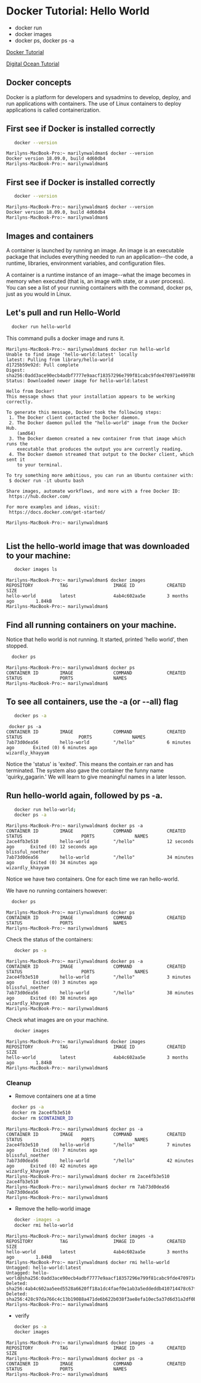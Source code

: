 # Docker Tutorial:  Hello World

   - docker run
   - docker images
   - docker ps, docker ps -a
   
   [Docker Tutorial](https://docs.docker.com/get-started/) 
   
   [Digital Ocean Tutorial](https://www.digitalocean.com/community/tutorials/how-to-remove-docker-images-containers-and-volumes)

## Docker concepts
Docker is a platform for developers and sysadmins to develop, deploy, and run applications with containers. 
The use of Linux containers to deploy applications is called containerization. 

## First see if Docker is installed correctly

```bash
   docker --version
```

````
Marilyns-MacBook-Pro:~ marilynwaldman$ docker --version
Docker version 18.09.0, build 4d60db4
Marilyns-MacBook-Pro:~ marilynwaldman$ 
````

## First see if Docker is installed correctly

```bash
   docker --version
```

````
Marilyns-MacBook-Pro:~ marilynwaldman$ docker --version
Docker version 18.09.0, build 4d60db4
Marilyns-MacBook-Pro:~ marilynwaldman$ 
````
    
## Images and containers
   A container is launched by running an image. An image is an executable package that includes everything needed to run an 
   application--the code, a runtime, libraries, environment variables, and 
   configuration files.
   
   A container is a runtime instance of an image--what the image becomes 
   in memory when executed (that is, an image with state, or a user process). You can see a list of your running containers with the command, docker ps, just as you would in Linux.
   
## Let's pull and run Hello-World

```bash
  docker run hello-world
```

This command pulls a docker image and runs it.

````aidl
Marilyns-MacBook-Pro:~ marilynwaldman$ docker run hello-world
Unable to find image 'hello-world:latest' locally
latest: Pulling from library/hello-world
d1725b59e92d: Pull complete 
Digest: sha256:0add3ace90ecb4adbf7777e9aacf18357296e799f81cabc9fde470971e499788
Status: Downloaded newer image for hello-world:latest

Hello from Docker!
This message shows that your installation appears to be working correctly.

To generate this message, Docker took the following steps:
 1. The Docker client contacted the Docker daemon.
 2. The Docker daemon pulled the "hello-world" image from the Docker Hub.
    (amd64)
 3. The Docker daemon created a new container from that image which runs the
    executable that produces the output you are currently reading.
 4. The Docker daemon streamed that output to the Docker client, which sent it
    to your terminal.

To try something more ambitious, you can run an Ubuntu container with:
 $ docker run -it ubuntu bash

Share images, automate workflows, and more with a free Docker ID:
 https://hub.docker.com/

For more examples and ideas, visit:
 https://docs.docker.com/get-started/

Marilyns-MacBook-Pro:~ marilynwaldman$ 


````

## List the hello-world image that was downloaded to your machine:

```bash
   docker images ls
```

````aidl
Marilyns-MacBook-Pro:~ marilynwaldman$ docker images
REPOSITORY          TAG                 IMAGE ID            CREATED             SIZE
hello-world         latest              4ab4c602aa5e        3 months ago        1.84kB
Marilyns-MacBook-Pro:~ marilynwaldman$ 

````

## Find all running containers on your machine.
Notice that hello world is not running.  It started, printed 'hello world', then
stopped.

```bash
  docker ps
```

````aidl
Marilyns-MacBook-Pro:~ marilynwaldman$ docker ps
CONTAINER ID        IMAGE               COMMAND             CREATED             STATUS              PORTS               NAMES
Marilyns-MacBook-Pro:~ marilynwaldman$ 
````

## To see all containers, use the -a (or --all) flag

```bash
   docker ps -a

```

````aidl
 docker ps -a
CONTAINER ID        IMAGE               COMMAND             CREATED             STATUS                     PORTS               NAMES
7ab73d0dea56        hello-world         "/hello"            6 minutes ago       Exited (0) 6 minutes ago                       wizardly_khayyam
````

Notice the 'status' is 'exited'.  This means the contain.er ran and has terminated.
The system also gave the container the funny name 'quirky_gagarin.' We will learn
to give meaningful names in a later lesson.

## Run hello-world again, followed by ps -a.

```bash
   docker run hello-world;
   docker ps -a
```

````aidl
Marilyns-MacBook-Pro:~ marilynwaldman$ docker ps -a
CONTAINER ID        IMAGE               COMMAND             CREATED             STATUS                      PORTS               NAMES
2ace4fb3e510        hello-world         "/hello"            12 seconds ago      Exited (0) 12 seconds ago                       blissful_noether
7ab73d0dea56        hello-world         "/hello"            34 minutes ago      Exited (0) 34 minutes ago                       wizardly_khayyam
````

Notice we have two containers.  One for each time we ran hello-world.

We have no running containers however:

```bash
  docker ps
```

````aidl
Marilyns-MacBook-Pro:~ marilynwaldman$ docker ps
CONTAINER ID        IMAGE               COMMAND             CREATED             STATUS              PORTS               NAMES
Marilyns-MacBook-Pro:~ marilynwaldman$ 
````

Check the status of the containers:

```bash
   docker ps -a
```

````aidl
Marilyns-MacBook-Pro:~ marilynwaldman$ docker ps -a
CONTAINER ID        IMAGE               COMMAND             CREATED             STATUS                      PORTS               NAMES
2ace4fb3e510        hello-world         "/hello"            3 minutes ago       Exited (0) 3 minutes ago                        blissful_noether
7ab73d0dea56        hello-world         "/hello"            38 minutes ago      Exited (0) 38 minutes ago                       wizardly_khayyam
Marilyns-MacBook-Pro:~ marilynwaldman$ 

````

Check what images are on your machine.

```bash
   docker images

```

```
Marilyns-MacBook-Pro:~ marilynwaldman$ docker images
REPOSITORY          TAG                 IMAGE ID            CREATED             SIZE
hello-world         latest              4ab4c602aa5e        3 months ago        1.84kB
Marilyns-MacBook-Pro:~ marilynwaldman$
```

### Cleanup

   - Remove containers one at a time
   
```bash
  docker ps -a
  docker rm 2ace4fb3e510
  docker rm $CONTAINER_ID
```   

```aidl
Marilyns-MacBook-Pro:~ marilynwaldman$ docker ps -a
CONTAINER ID        IMAGE               COMMAND             CREATED             STATUS                      PORTS               NAMES
2ace4fb3e510        hello-world         "/hello"            7 minutes ago       Exited (0) 7 minutes ago                        blissful_noether
7ab73d0dea56        hello-world         "/hello"            42 minutes ago      Exited (0) 42 minutes ago                       wizardly_khayyam
Marilyns-MacBook-Pro:~ marilynwaldman$ docker rm 2ace4fb3e510
2ace4fb3e510
Marilyns-MacBook-Pro:~ marilynwaldman$ docker rm 7ab73d0dea56
7ab73d0dea56
Marilyns-MacBook-Pro:~ marilynwaldman$ 
```

   - Remove the hello-world image
   
```bash
   docker -images -a
   docker rmi hello-world
```  

````aidl
Marilyns-MacBook-Pro:~ marilynwaldman$ docker images -a
REPOSITORY          TAG                 IMAGE ID            CREATED             SIZE
hello-world         latest              4ab4c602aa5e        3 months ago        1.84kB
Marilyns-MacBook-Pro:~ marilynwaldman$ docker rmi hello-world
Untagged: hello-world:latest
Untagged: hello-world@sha256:0add3ace90ecb4adbf7777e9aacf18357296e799f81cabc9fde470971e499788
Deleted: sha256:4ab4c602aa5eed5528a6620ff18a1dc4faef0e1ab3a5eddeddb410714478c67f
Deleted: sha256:428c97da766c4c13b19088a471de6b622b038f3ae8efa10ec5a37d6d31a2df0b
Marilyns-MacBook-Pro:~ marilynwaldman$ 
```` 

   - verify
```bash
   docker ps -a
   docker images
```  

````aidl
Marilyns-MacBook-Pro:~ marilynwaldman$ docker images -a
REPOSITORY          TAG                 IMAGE ID            CREATED             SIZE
Marilyns-MacBook-Pro:~ marilynwaldman$ docker ps -a
CONTAINER ID        IMAGE               COMMAND             CREATED             STATUS              PORTS               NAMES
Marilyns-MacBook-Pro:~ marilynwaldman$ 
```` 
   




